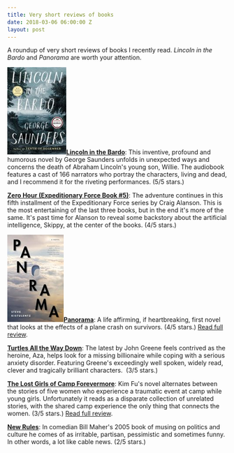 ```yaml
---
title: Very short reviews of books
date: 2018-03-06 06:00:00 Z
layout: post
---
```


A roundup of very short reviews of books I recently read. _Lincoln in the Bardo_ and _Panorama_ are worth your attention.

**[![](/assets/images/A1wrnfowm8L-135x200.jpg)Lincoln in the Bardo](http://amzn.to/2CAhiuQ)**: This inventive, profound and humorous novel by George Saunders unfolds in unexpected ways and concerns the death of Abraham Lincoln's young son, Willie. The audiobook features a cast of 166 narrators who portray the characters, living and dead, and I recommend it for the riveting performances. (5/5 stars.)

[**Zero Hour (Expeditionary Force Book #5)**](http://amzn.to/2C8uKdD): The adventure continues in this fifth installment of the Expeditionary Force series by Craig Alanson. This is the most entertaining of the last three books, but in the end it's more of the same. It's past time for Alanson to reveal some backstory about the artificial intelligence, Skippy, at the center of the books. (4/5 stars.)

[![](/assets/images/41fnVhUmfoL-129x200.jpg)**Panorama**](http://amzn.to/2sJWGke): A life affirming, if heartbreaking, first novel that looks at the effects of a plane crash on survivors. (4/5 stars.) [Read full review](https://kenbooth.net/review-panorama/).

[**Turtles All the Way Down**](http://amzn.to/2EX3ksW): The latest by John Greene feels contrived as the heroine, Aza, helps look for a missing billionaire while coping with a serious anxiety disorder. Featuring Greene's exceedingly well spoken, widely read, clever and tragically brilliant characters.  (3/5 stars.)

[**The Lost Girls of Camp Forevermore**](http://amzn.to/2CIRM6F): Kim Fu's novel alternates between the stories of five women who experience a traumatic event at camp while young girls. Unfortunately it reads as a disparate collection of unrelated stories, with the shared camp experience the only thing that connects the women. (3/5 stars.) [Read full review](https://kenbooth.net/review-lost-girls-camp-forevermore/).

[**New Rules**](http://amzn.to/2Hx83iH): In comedian Bill Maher's 2005 book of musing on politics and culture he comes of as irritable, partisan, pessimistic and sometimes funny. In other words, a lot like cable news. (2/5 stars.)
